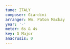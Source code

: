 ```yaml
---
tune: ITALY
composer: Giardini
arranger: Wm. Paton Mackay
year: '-'
meter: 6s & 4s
key: G Major
anacrusis: 0
---
```


